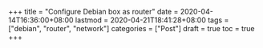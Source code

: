 +++
title = "Configure Debian box as router"
date = 2020-04-14T16:36:00+08:00
lastmod = 2020-04-21T18:41:28+08:00
tags = ["debian", "router", "network"]
categories = ["Post"]
draft = true
toc = true
+++
